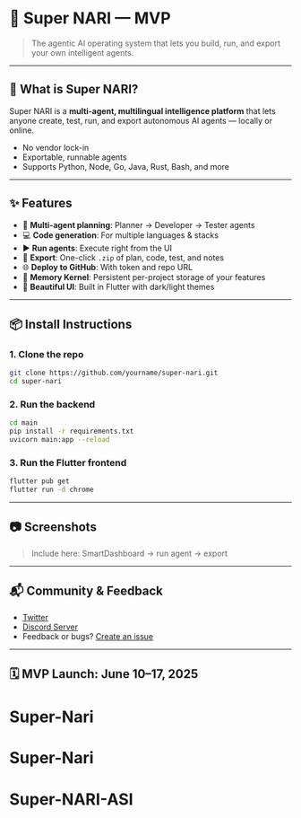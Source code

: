 
# 🧠 Super NARI — MVP

> The agentic AI operating system that lets you build, run, and export your own intelligent agents.

---

## 🚀 What is Super NARI?

Super NARI is a **multi-agent, multilingual intelligence platform** that lets anyone create, test, run, and export autonomous AI agents — locally or online.

- No vendor lock-in
- Exportable, runnable agents
- Supports Python, Node, Go, Java, Rust, Bash, and more

---

## ✨ Features

- 🧠 **Multi-agent planning**: Planner → Developer → Tester agents
- 💻 **Code generation**: For multiple languages & stacks
- ▶️ **Run agents**: Execute right from the UI
- 📁 **Export**: One-click `.zip` of plan, code, test, and notes
- 🌐 **Deploy to GitHub**: With token and repo URL
- 🔁 **Memory Kernel**: Persistent per-project storage of your features
- 🎨 **Beautiful UI**: Built in Flutter with dark/light themes

---

## 📦 Install Instructions

### 1. Clone the repo
```bash
git clone https://github.com/yourname/super-nari.git
cd super-nari
```

### 2. Run the backend
```bash
cd main
pip install -r requirements.txt
uvicorn main:app --reload
```

### 3. Run the Flutter frontend
```bash
flutter pub get
flutter run -d chrome
```

---

## 📷 Screenshots
> Include here: SmartDashboard → run agent → export

---

## 📬 Community & Feedback

- [Twitter](https://twitter.com/your_handle)
- [Discord Server](https://discord.gg/your_invite)
- Feedback or bugs? [Create an issue](https://github.com/yourname/super-nari/issues)

---

## 🗓 MVP Launch: June 10–17, 2025
# Super-Nari
# Super-Nari
# Super-NARI-ASI
